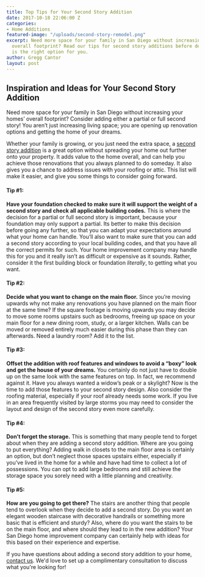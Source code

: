 ```yaml
---
title: Top Tips for Your Second Story Addition
date: 2017-10-18 22:06:00 Z
categories:
- Home Additions
featured-image: "/uploads/second-story-remodel.png"
excerpt: Need more space for your family in San Diego without increasing your homes’
  overall footprint? Read our tips for second story additions before deciding if it
  is the right option for you.
author: Gregg Cantor
layout: post
---
```


## Inspiration and Ideas for Your Second Story Addition

Need more space for your family in San Diego without increasing your homes’ overall footprint? Consider adding either a partial or full second story! You aren’t just increasing living space; you are opening up renovation options and getting the home of your dreams.

Whether your family is growing, or you just need the extra space, a [second story addition](/san-diego-second-story-addition) is a great option without spreading your home out further onto your property. It adds value to the home overall, and can help you achieve those renovations that you always planned to do someday. It also gives you a chance to address issues with your roofing or attic. This list will make it easier, and give you some things to consider going forward.

#### Tip #1:

**Have your foundation checked to make sure it will support the weight of a second story and check all applicable building codes.** This is where the decision for a partial or full second story is important, because your foundation may only support a partial. Its better to make this decision before going any further, so that you can adapt your expectations around what your home can handle. You’ll also want to make sure that you can add a second story according to your local building codes, and that you have all the correct permits for such. Your home improvement company may handle this for you and it really isn’t as difficult or expensive as it sounds. Rather, consider it the first building block or foundation *literally*, to getting what you want.

#### Tip #2:

**Decide what you want to change on the main floor.** Since you’re moving upwards why not make any renovations you have planned on the main floor at the same time? If the square footage is moving upwards you may decide to move some rooms upstairs such as bedrooms, freeing up space on your main floor for a new dining room, study, or a larger kitchen. Walls can be moved or removed entirely much easier during this phase than they can afterwards. Need a laundry room? Add it to the list.

#### Tip #3:

**Offset the addition with roof features and windows to avoid a “boxy” look and get the house of your dreams.** You certainly do not just have to double up on the same look with the same features on top. In fact, we recommend against it. Have you always wanted a widow’s peak or a skylight? Now is the time to add those features to your second story design. Also consider the roofing material, especially if your roof already needs some work. If you live in an area frequently visited by large storms you may need to consider the layout and design of the second story even more carefully.

#### Tip #4:

**Don’t forget the storage.** This is something that many people tend to forget about when they are adding a second story addition. Where are you going to put everything? Adding walk in closets to the main floor area is certainly an option, but don’t neglect those spaces upstairs either, especially if you’ve lived in the home for a while and have had time to collect a lot of possessions. You can opt to add large bedrooms and still achieve the storage space you sorely need with a little planning and creativity.

#### Tip #5:

**How are you going to get there?** The stairs are another thing that people tend to overlook when they decide to add a second story. Do you want an elegant wooden staircase with decorative handrails or something more basic that is efficient and sturdy? Also, where do you want the stairs to be on the main floor, and where should they lead to in the new addition? Your San Diego home improvement company can certainly help with ideas for this based on their experience and expertise.

If you have questions about adding a second story addition to your home, [contact us](/contact). We'd love to set up a complimentary consultation to discuss what you're looking for!